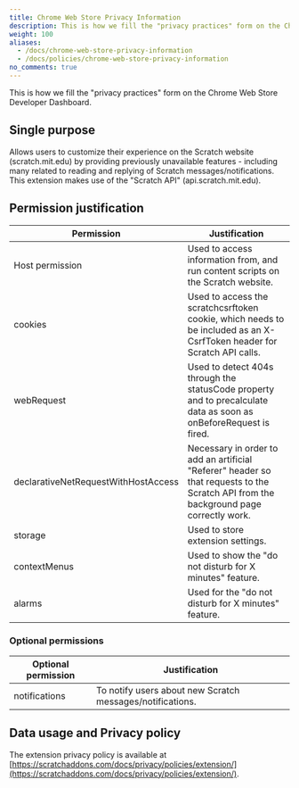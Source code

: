 ```yaml
---
title: Chrome Web Store Privacy Information
description: This is how we fill the "privacy practices" form on the Chrome Web Store Developer Dashboard.
weight: 100
aliases:
  - /docs/chrome-web-store-privacy-information
  - /docs/policies/chrome-web-store-privacy-information
no_comments: true
---
```


This is how we fill the "privacy practices" form on the Chrome Web Store Developer Dashboard.

## Single purpose
Allows users to customize their experience on the Scratch website (scratch.mit.edu) by providing previously unavailable features - including many related to reading and replying of Scratch messages/notifications. This extension makes use of the "Scratch API" (api.scratch.mit.edu).

## Permission justification
| Permission                  | Justification                                                                                                                         |
|-----------------------------|---------------------------------------------------------------------------------------------------------------------------------------|
| Host permission | Used to access information from, and run content scripts on the Scratch website.                                                        |
| cookies                     | Used to access the scratchcsrftoken cookie, which needs to be included as an X-CsrfToken header for Scratch API calls.                |
| webRequest                  | Used to detect 404s through the statusCode property and to precalculate data as soon as onBeforeRequest is fired. |
| declarativeNetRequestWithHostAccess | Necessary in order to add an artificial "Referer" header so that requests to the Scratch API from the background page correctly work.
| storage                     | Used to store extension settings.                                                                                                     |
| contextMenus                | Used to show the "do not disturb for X minutes" feature.  
| alarms                      | Used for the "do not disturb for X minutes" feature.

### Optional permissions
| Optional permission | Justification |
| -------------------- | ------------- |
| notifications | To notify users about new Scratch messages/notifications. |

## Data usage and Privacy policy

The extension privacy policy is available at [https://scratchaddons.com/docs/privacy/policies/extension/](https://scratchaddons.com/docs/privacy/policies/extension/).
